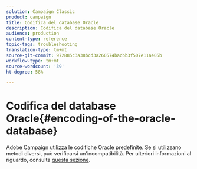 ```yaml
---
solution: Campaign Classic
product: campaign
title: Codifica del database Oracle
description: Codifica del database Oracle
audience: production
content-type: reference
topic-tags: troubleshooting
translation-type: tm+mt
source-git-commit: 972885c3a38bcd3a260574bacbb3f507e11ae05b
workflow-type: tm+mt
source-wordcount: '39'
ht-degree: 58%

---
```



# Codifica del database Oracle{#encoding-of-the-oracle-database}

 Adobe Campaign utilizza le codifiche Oracle  predefinite. Se si utilizzano metodi diversi, può verificarsi un&#39;incompatibilità. Per ulteriori informazioni al riguardo, consulta [questa sezione](../../installation/using/database.md#oracle).
